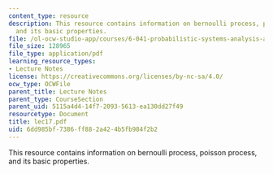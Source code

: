 ```yaml
---
content_type: resource
description: This resource contains information on bernoulli process, poisson process,
  and its basic properties.
file: /ol-ocw-studio-app/courses/6-041-probabilistic-systems-analysis-and-applied-probability-spring-2006/6dd985bf7386ff882a424b5fb984f2b2_lec17.pdf
file_size: 128965
file_type: application/pdf
learning_resource_types:
- Lecture Notes
license: https://creativecommons.org/licenses/by-nc-sa/4.0/
ocw_type: OCWFile
parent_title: Lecture Notes
parent_type: CourseSection
parent_uid: 5115a4d4-14f7-2093-5613-ea130dd27f49
resourcetype: Document
title: lec17.pdf
uid: 6dd985bf-7386-ff88-2a42-4b5fb984f2b2
---
```

This resource contains information on bernoulli process, poisson process, and its basic properties.